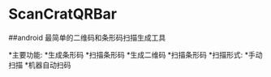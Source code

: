 # ScanCratQRBar
##android 最简单的二维码和条形码扫描生成工具

*主要功能:
 *生成条形码
 *扫描条形码
 *生成二维码
 *扫描条形码
*扫描形式:
 *手动扫描
 *机器自动扫码
